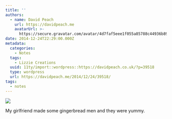```yaml
---
title: ''
authors:
  - name: David Peach
    url: https://davidpeach.me
    avatarUrl: >-
      https://secure.gravatar.com/avatar/4d7faf5eee1f055a85788c44936b8995eaab6dfb004e7854ec747ccb272e91ee?s=96&d=mm&r=g
date: 2014-12-24T22:29:00.000Z
metadata:
  categories:
    - Notes
  tags:
    - Lizzie Creations
  uuid: 11ty/import::wordpress::https://davidpeach.co.uk/?p=39518
  type: wordpress
  url: https://davidpeach.me/2014/12/24/39518/
tags:
  - notes
---
```

[![](/assets/Gingerbread-man-gYqYB8wVTRzL.jpeg)](/assets/Gingerbread-man-gYqYB8wVTRzL.jpeg)

My girlfriend made some gingerbread men and they were yummy.